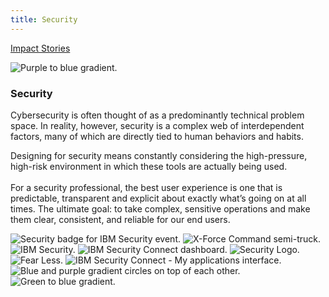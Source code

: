 ```yaml
---
title: Security
---
```


<grid className="background--nopadding">
<column lg="16">

<p size="sm-back"><a href="/impact"><icon name="PlexArrowLeft"></icon>Impact Stories</a></p>

</column>
</grid>

<grid classname="background-bleed">
<column lg="16">

![Purple to blue gradient.](/images/Impact_1.png)

</column>
</grid>

<grid background="gray-10">
<column md="2" lg="4">

### Security

</column>

<column md="5" lg="8">

<p size="lg">Cybersecurity is often thought of as a predominantly technical problem space. In reality, however, security is a complex web of interdependent factors, many of which are directly tied to human behaviors and habits.</p>

<p size="lg">Designing for security means constantly considering the high-pressure, high-risk environment in which these tools are actually being used.<br><br>For a security professional, the best user experience is one that is predictable, transparent and explicit about exactly what’s going on at all times. The ultimate goal: to take complex, sensitive operations and make them clear, consistent, and reliable for our end users.</p>

<icon name="PlexArrowDown"></icon>

</column>
</grid>

<grid background="gray-10">
<column bleed={true} lg="12" offset_lg="4" fade="true">

<img alt="Security badge for IBM Security event." src="images/Impact_2.png">

</column>
<column bleed={true} md="5" lg="8" offset_lg="4" fade="true">

<img alt="X-Force Command semi-truck." src="images/Impact_3.png">

</column>
<column bleed={true} md="3" lg="4" fade="true">

<img alt="IBM Security." src="images/Impact_4.png">

</column>
<column bleed={true} md="4" lg="6" offset_lg="4" fade="true">

<img alt="IBM Security Connect dashboard." src="images/Impact_5.png">

</column>
<column bleed={true} md="4" lg="6" fade="true">

<img alt="Security Logo." src="images/Impact_6.png">

</column>
<column bleed={true} md="5" lg="8" offset_lg="4" fade="true">

<img alt="Fear Less." src="images/Impact_7.png">

</column>
<column bleed={true} md="3" lg="4" fade="true">

<img alt="IBM Security Connect - My applications interface." src="images/Impact_8.png">

</column>
<column bleed={true} md="3" lg="4" offset_lg="4" fade="true">

<img alt="Blue and purple gradient circles on top of each other." src="images/Impact_9.png">

</column>
<column bleed={true} md="5" lg="8" fade="true">

<img alt="Green to blue gradient." src="images/Impact_10.png">

</column>
</grid>
